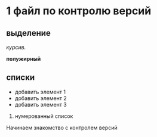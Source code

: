 # 1 файл по контролю версий


## выделение

*курсив.*

**полужирный**

## списки

* добавить элемент 1
* добавить элемент 2
* добавить элемент 3

1. нумерованный список

Начинаем знакомство с контролем версий
